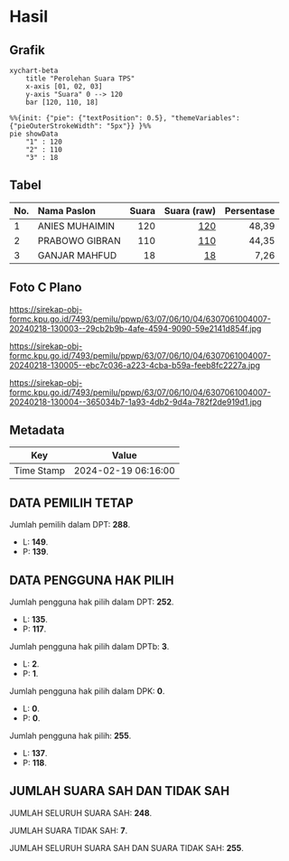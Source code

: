 # Hasil

## Grafik

```mermaid
xychart-beta
    title "Perolehan Suara TPS"
    x-axis [01, 02, 03]
    y-axis "Suara" 0 --> 120
    bar [120, 110, 18]
```

```mermaid
%%{init: {"pie": {"textPosition": 0.5}, "themeVariables": {"pieOuterStrokeWidth": "5px"}} }%%
pie showData
    "1" : 120
    "2" : 110
    "3" : 18
```

## Tabel

| No. | Nama Paslon    | Suara | Suara (raw) | Persentase |
|:--- |:-------------- | -----:| -----------:| ----------:|
| 1   | ANIES MUHAIMIN | 120   | [120][p-1]  | 48,39      |
| 2   | PRABOWO GIBRAN | 110   | [110][p-2]  | 44,35      |
| 3   | GANJAR MAHFUD  | 18    | [18][p-3]   | 7,26       |


[p-1]: https://github.com/gigit-pemilu/pemilu-2024/blob/main/pilpres/hitung-suara/sub/63-kalimantan-selatan/sub/07-hulu-sungai-tengah/sub/06-barabai/sub/1004-barabai-utara/sub/007-tps/sub/paslon-1.txt
[p-2]: https://github.com/gigit-pemilu/pemilu-2024/blob/main/pilpres/hitung-suara/sub/63-kalimantan-selatan/sub/07-hulu-sungai-tengah/sub/06-barabai/sub/1004-barabai-utara/sub/007-tps/sub/paslon-2.txt
[p-3]: https://github.com/gigit-pemilu/pemilu-2024/blob/main/pilpres/hitung-suara/sub/63-kalimantan-selatan/sub/07-hulu-sungai-tengah/sub/06-barabai/sub/1004-barabai-utara/sub/007-tps/sub/paslon-3.txt

## Foto C Plano

https://sirekap-obj-formc.kpu.go.id/7493/pemilu/ppwp/63/07/06/10/04/6307061004007-20240218-130003--29cb2b9b-4afe-4594-9090-59e2141d854f.jpg

https://sirekap-obj-formc.kpu.go.id/7493/pemilu/ppwp/63/07/06/10/04/6307061004007-20240218-130005--ebc7c036-a223-4cba-b59a-feeb8fc2227a.jpg

https://sirekap-obj-formc.kpu.go.id/7493/pemilu/ppwp/63/07/06/10/04/6307061004007-20240218-130004--365034b7-1a93-4db2-9d4a-782f2de919d1.jpg


## Metadata

| Key        | Value               |
| ---------- | ------------------- |
| Time Stamp | 2024-02-19 06:16:00 |


## DATA PEMILIH TETAP

Jumlah pemilih dalam DPT: **288**.
 * L: **149**.
 * P: **139**.

## DATA PENGGUNA HAK PILIH

Jumlah pengguna hak pilih dalam DPT: **252**.
 * L: **135**.
 * P: **117**.

Jumlah pengguna hak pilih dalam DPTb: **3**.
 * L: **2**.
 * P: **1**.

Jumlah pengguna hak pilih dalam DPK: **0**.
 * L: **0**.
 * P: **0**.

Jumlah pengguna hak pilih: **255**.
 * L: **137**.
 * P: **118**.

## JUMLAH SUARA SAH DAN TIDAK SAH

JUMLAH SELURUH SUARA SAH: **248**.

JUMLAH SUARA TIDAK SAH: **7**.

JUMLAH SELURUH SUARA SAH DAN SUARA TIDAK SAH: **255**.


